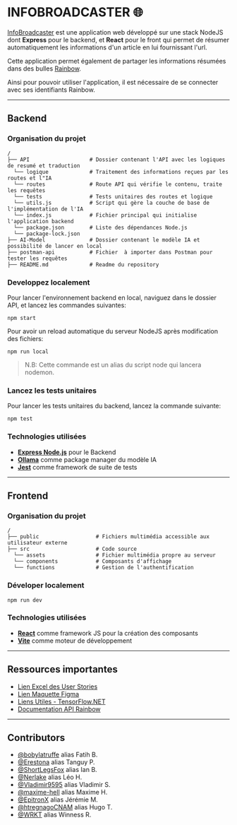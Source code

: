 # INFOBROADCASTER :globe_with_meridians:

[InfoBroadcaster](https://infobroadcaster.netlify.app) est une application web développé sur une stack NodeJS dont **Express** pour le backend, et **React** pour le front qui permet de résumer automatiquement les informations d'un article en lui fournissant l'url.

Cette application permet également de partager les informations résumées dans des bulles [Rainbow](https://web-sandbox.openrainbow.com). 

Ainsi pour pouvoir utiliser l'application, il est nécessaire de se connecter avec ses identifiants Rainbow.

---

## Backend

### Organisation du projet

```
/
├── API                   # Dossier contenant l'API avec les logiques de resumé et traduction
  └── logique             # Traitement des informations reçues par les routes et l"IA
  └── routes              # Route API qui vérifie le contenu, traite les requêtes
  └── tests               # Tests unitaires des routes et logique
  └── utils.js            # Script qui gère la couche de base de l'implémentation de l'IA
  └── index.js            # Fichier principal qui initialise l'application backend
  └── package.json        # Liste des dépendances Node.js
  └── package-lock.json
├── AI-Model              # Dossier contenant le modèle IA et possibilité de lancer en local
├── postman-api           # Fichier  à importer dans Postman pour tester les requêtes
├── README.md             # Readme du repository

```

### Developpez localement

Pour lancer l'environnement backend en local, naviguez dans le dossier API, et lancez les commandes suivantes:

```shell
npm start
```

Pour avoir un reload automatique du serveur NodeJS après modification des fichiers:

```shell
npm run local
```
> N.B: Cette commande est un alias du script node qui lancera nodemon.

### Lancez les tests unitaires

Pour lancer les tests unitaires du backend, lancez la commande suivante:

```shell
npm test
```

### Technologies utilisées
- **[Express Node.js](http://expressjs.com/)** pour le Backend
- **[Ollama](https://ollama.com/)** comme package manager du modèle IA
- **[Jest](https://jestjs.io/)** comme framework de suite de tests 

---

## Frontend

### Organisation du projet
```
/
├── public                  # Fichiers multimédia accessible aux utilisateur externe
├── src                     # Code source
  └── assets                # Fichier multimédia propre au serveur
  └── components            # Composants d'affichage
  └── functions             # Gestion de l'authentification
```

### Déveloper localement

```shell
npm run dev
```

### Technologies utilisées
- **[React](https://react.dev/)** comme framework JS pour la création des composants
- **[Vite](https://vite.dev/)** comme moteur de développement

---

## Ressources importantes
- [Lien Excel des User Stories](https://docs.google.com/spreadsheets/d/1AgSSx4N9MPHHEJpwb3tNtURM2AWaZLXGsi03HbrfYrI/edit#gid=0)
- [Lien Maquette Figma](https://www.figma.com/file/hDj5AWrREvboq14DKgZxUi/Untitled?type=whiteboard&node-id=0%3A1&t=Jj1iuTZdETlhQiny-1)
- [Liens Utiles - TensorFlow.NET](https://github.com/SciSharp/TensorFlow.NET?tab=readme-ov-file)
- [Documentation API Rainbow](https://developers.openrainbow.com/)

---

## Contributors

- [@bobylatruffe](https://github.com/bobylatruffe) alias Fatih B.  
- [@Erestona](https://github.com/Erestona) alias Tanguy P.  
- [@ShortLegsFox](https://github.com/ShortLegsFox) alias Ian B.  
- [@Nerlake](https://github.com/Nerlake) alias Léo H.  
- [@Vladimir9595](https://github.com/Vladimir9595) alias Vladimir S.  
- [@maxime-hell](https://github.com/maxime-hell) alias Maxime H.  
- [@EpitronX](https://github.com/EpitronX) alias Jérémie M.  
- [@htregnagoCNAM](https://github.com/htregnagoCNAM) alias Hugo T.  
- [@WRKT](https://github.com/WRKT) alias Winness R.  
